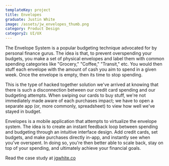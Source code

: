 ```yaml
---
templateKey: project
title: Envelopes
graduate: Justin White
image: /assets/jw_envelopes_thumb.png
category: Product Design
category2: UI/UX
---
```

The Envelope System is a popular budgeting technique advocated for by personal finance gurus. The idea is that, to prevent overspending your budgets, you make a set of physical envelopes and label them with common spending categories like "Grocery," "Coffee," "Transit," etc. You would then stuff each envelope with the amount of cash you aim to spend in a given week. Once the envelope is empty, then its time to stop spending.

This is the type of hacked together solution we've arrived at knowing that there is such a disconnection between our credit card spending and our budgeting attempts. When swiping our cards to buy stuff, we're not immediately made aware of each purchases impact; we have to open a separate app (or, more commonly, spreadsheet) to view how well we've stayed in budget.

Envelopes is a mobile application that attempts to virtualize the envelope system. The idea is to create an instant feedback loop between spending and budgeting through an intuitive interface design. Add credit cards, set budgets, and make purchases directly in-app, and instantly see when you've overspent. In doing so, you're then better able to scale back, stay on top of your spending, and ultimately achieve your financial goals.

Read the case study at [jgwhite.co](http://www.jgwhite.co/)
